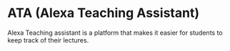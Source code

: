 # ATA (Alexa Teaching Assistant)

Alexa Teaching assistant is a platform that makes it easier for students to keep track of their lectures.
